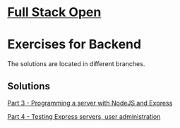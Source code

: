 # [Full Stack Open](https://fullstackopen.com/en/)

# Exercises for Backend

The solutions are located in different branches.

## Solutions

[Part 3 - Programming a server with NodeJS and Express](https://github.com/cristhianbenitez/fullstackopen-backend/tree/part-3)

[Part 4 - Testing Express servers, user administration](https://github.com/cristhianbenitez/fullstackopen-backend/tree/part-4)
